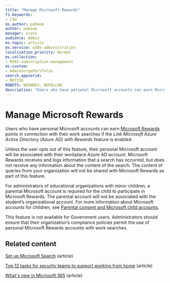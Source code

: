 ```yaml
---
title: "Manage Microsoft Rewards"
f1.keywords:
- CSH
ms.author: pebaum
author: pebaum
manager: scotv
audience: Admin
ms.topic: article
ms.service: o365-administration
localization_priority: Normal
ms.collection: 
- M365-subscription-management 
ms.custom:
- AdminSurgePortfolio
search.appverid:
- MET150
ROBOTS: NOINDEX, NOFOLLOW
description: "Users who have personal Microsoft accounts can earn Microsoft Rewards points in connection with their work searches if Link AAD with Rewards feature is enabled."
---
```


# Manage Microsoft Rewards

Users who have personal Microsoft accounts can earn [Microsoft Rewards](https://www.microsoft.com/rewards) points in connection with their work searches if the *Link Microsoft Azure Active Directory (Azure AD) with Rewards* feature is enabled.

Unless the user opts out of this feature, their personal Microsoft account will be associated with their workplace Azure AD account. Microsoft Rewards receives and logs information that a search has occurred, but does not receive any information about the content of the search. The content of queries from your organization will not be shared with Microsoft Rewards as part of this feature.

For administrators of educational organizations with minor children, a parental Microsoft account is required for the child to participate in Microsoft Rewards. The parental account will not be associated with the student’s organizational account. For more information about Microsoft accounts for children, see [Parental consent and Microsoft child accounts](https://support.microsoft.com/account-billing/c6951746-8ee5-8461-0809-fbd755cd902e).

This feature is not available for Government users. Administrators should ensure that their organization’s compliance policies permit the use of personal Microsoft Rewards accounts with work searches.

## Related content

[Set up Microsoft Search](/microsoftsearch/setup-microsoft-search.md) (article)

[Top 12 tasks for security teams to support working from home](../../security/top-security-tasks-for-remote-work.md) (article)

[What's new in Microsoft 365](https://support.microsoft.com/en-us/office/what-s-new-in-microsoft-365-95c8d81d-08ba-42c1-914f-bca4603e1426) (article)


